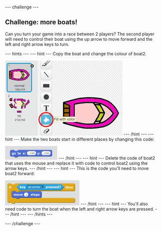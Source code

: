 --- challenge ---

## Challenge: more boats!
Can you turn your game into a race between 2 players? The second player will need to control their boat using the up arrow to move forward and the left and right arrow keys to turn.

--- hints ---
--- hint ---
Copy the boat and change the colour of boat2.

![screenshot](images/boat-p2.png)
--- /hint ---
--- hint ---
Make the two boats start in different places by changing this code:

![screenshot](images/boat-p2start-blocks.png)
--- /hint ---
--- hint ---
Delete the code of boat2 that uses the mouse and replace it with code to control boat2 using the arrow keys.
--- /hint ---
--- hint ---
This is the code you'll need to move boat2 forward:

![screenshot](images/boat-p2forward-blocks.png)
--- /hint ---
--- hint ---
You'll also need code to _turn_ the boat when the left and right arrow keys are pressed.
--- /hint ---
--- /hints ---

--- /challenge ---
